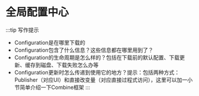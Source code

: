 # 全局配置中心 <Badge type="warning" text="TODO" />

:::tip 写作提示
- Configuration是在哪里下载的
- Configuration包含了什么信息？这些信息都在哪里用到了？
- Configuration的生命周期是怎么样的？包括在下载前的默认配置、下载更新、缓存到磁盘、下载失败怎么办等
- Configuration更新时怎么传递到使用它的地方？提示：包括两种方式：Publisher（对应UI）和直接改变量（对应直接过程式访问），这里可以加一小节简单介绍一下Combine框架
:::